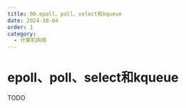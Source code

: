 ```yaml
---
title: 00.epoll、poll、select和kqueue
date: 2024-10-04
order: 1
category:
  - 计算机网络
---
```


# epoll、poll、select和kqueue

TODO

